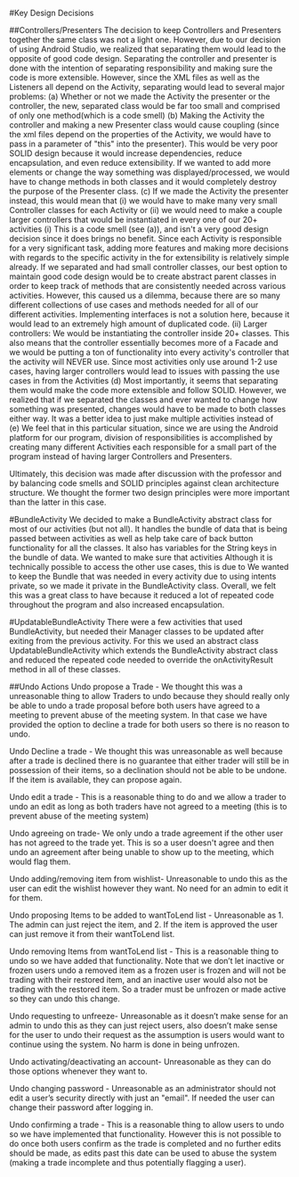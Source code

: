 #Key Design Decisions

##Controllers/Presenters
 The decision to keep Controllers and Presenters together the same class was not a light one.
However, due to our decision of using Android Studio, we realized that separating them would lead 
to the opposite of good code design. Separating the controller and presenter is done with the 
intention of separating responsibility and making sure the code is more extensible.
However, since the XML files as well as the Listeners all depend on the Activity, 
separating would lead to several major problems:
    (a) Whether or not we made the Activity the presenter or the controller, the new, separated class
    would be far too small and comprised of only one method(which is a code smell)
    (b) Making the Activity the controller and making a new Presenter class would cause coupling 
    (since the xml files depend on the properties of the Activity, we would have to pass in a 
    parameter of "this" into the presenter). This would be very poor SOLID design because it would
    increase dependencies, reduce encapsulation, and even reduce extensibility. If we wanted
    to add more elements or change the way something was displayed/processed, we would have to 
    change methods in both classes and it would completely destroy the purpose of the Presenter class.
    (c) If we made the Activity the presenter instead, this would mean that (i) we would have to
    make many very small Controller classes for each Activity or (ii) we would need to make a couple 
    larger controllers that would be instantiated in every one of our 20+ activities
        (i) This is a code smell (see (a)), and isn't a very good design decision since it
        does brings no benefit. Since each Activity is responsible for a very significant task,
        adding more features and making more decisions with regards to the specific activity in the
        for extensibility is relatively simple already. If we separated and had small controller 
        classes, our best option to maintain good code design would be to create abstract parent 
        classes in order to keep track of methods that are consistently needed across various 
        activities. However, this caused us a dilemma, because there are so many different collections
        of use cases and methods needed for all of our different activities. Implementing interfaces
        is not a solution here, because it would lead to an extremely high amount of duplicated code.
        (ii) Larger controllers: We would be instantiating the controller inside 20+ classes.
         This also means that the controller essentially becomes more of a Facade and we would be
         putting a ton of functionality into every activity's controller that the activity will 
         NEVER use. Since most activities only use around 1-2 use cases, having larger 
         controllers would lead to issues with passing the use cases in from the Activities
    (d) Most importantly, it seems that separating them would make the code more extensible and
    follow SOLID. However, we realized that if we separated the classes and ever wanted to change
    how something was presented, changes would have to be made to both classes either way. It was
    a better idea to just make multiple activities instead of  
    (e) We feel that in this particular situation, since we are using the Android platform for our
    program, division of responsibilities is accomplished by creating many different Activities
    each responsible for a small part of the program instead of having larger Controllers and 
    Presenters.
    
Ultimately, this decision was made after discussion with the professor and by balancing code smells 
and SOLID principles against clean architecture structure. We thought the former two design principles
 were more important than the latter in this case.
 
 #BundleActivity
 We decided to make a BundleActivity abstract class for most of our activities (but not all). It
 handles the bundle of data that is being passed between activities as well as help take care of 
 back button functionality for all the classes. It also has variables for the String keys in the 
 bundle of data. We wanted to make sure that activities 
 Although it is technically possible to access the other use cases, this is due to 
 We wanted to keep the Bundle that was needed
 in every activity due to using intents private,
 so we made it private in the BundleActivity class.
 Overall, we felt this was a great class to have because it reduced a lot of repeated code throughout
 the program and also increased encapsulation.
 
 #UpdatableBundleActivity
 There were a few activities that used BundleActivity, but needed their Manager classes to be 
 updated after exiting from the previous activity. For this we used an abstract class UpdatableBundleActivity
 which extends the BundleActivity abstract class and reduced the repeated code needed to override
 the onActivityResult method in all of these classes.


##Undo Actions
Undo propose a Trade - We thought this was a unreasonable thing to allow Traders to undo because they should really only be able to undo
                       a trade proposal before both users have agreed to a meeting to prevent abuse of the meeting system.
                       In that case we have provided the option to decline a trade for both users so there is no reason to undo.

Undo Decline a trade - We thought this was unreasonable as well because after a trade is declined there is no guarantee that either trader will still
                       be in possession of their items, so a declination should not be able to be undone. If the item is available, they can propose again.

Undo edit a trade    - This is a reasonable thing to do and we allow a trader to undo an edit as long as both traders have not agreed to a meeting
                       (this is to prevent abuse of the meeting system)

Undo agreeing on trade- We only undo a trade agreement if the other user has not agreed to the trade yet. This is so a user doesn't agree and then
                        undo an agreement after being unable to show up to the meeting, which would flag them.

Undo adding/removing item from wishlist- Unreasonable to undo this as the user can edit the wishlist however they want. No need for an admin to edit it for them.

Undo proposing Items to be added to wantToLend list - Unreasonable as 1. The admin can just reject the item, and 2. If the item is approved the user can just
                                                        remove it from their wantToLend list.

Undo removing Items from wantToLend list - This is a reasonable thing to undo so we have added that functionality.
                                           Note that we don’t let inactive or frozen users undo a removed item as a
                                           frozen user is frozen and will not be trading with their restored item,
                                            and an inactive user would also not be trading with the restored item. So a
                                            trader must be unfrozen or made active so they can undo this change.

Undo requesting to unfreeze- Unreasonable as it doesn’t make sense for an admin to undo this as they can just reject users,
                             also doesn’t make sense for the user to undo their request as the assumption is users
                             would want to continue using the system. No harm is done in being unfrozen.

Undo activating/deactivating an account- Unreasonable as they can do those options whenever they want to.

Undo changing password - Unreasonable as an administrator should not edit a user’s security directly with just an "email". If needed the user
                         can change their password after logging in.

Undo confirming a trade - This is a reasonable thing to allow users to undo so we have implemented that functionality.
                          However this is not possible to do once both users confirm as the trade is completed and no further
                          edits should be made, as edits past this date can be used to abuse the system (making a trade incomplete
                          and thus potentially flagging a user).
